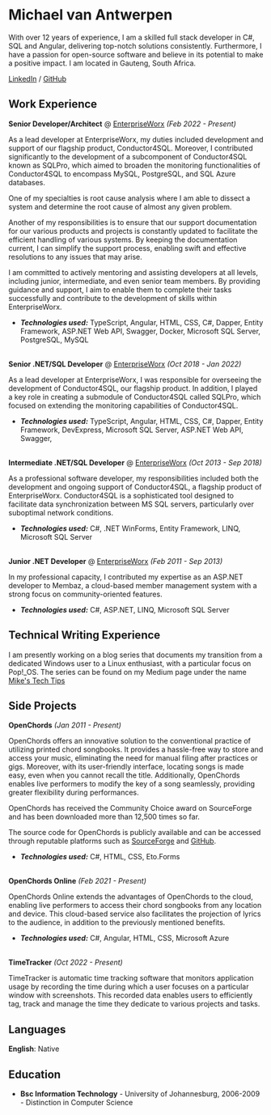 # Michael van Antwerpen

With over 12 years of experience, I am a skilled full stack developer in C#, SQL and Angular, delivering top-notch solutions consistently.
Furthermore, I have a passion for open-source software and believe in its potential to make a positive impact. I am
located in Gauteng, South Africa. <br>

[LinkedIn](https://www.linkedin.com/in/michael-van-antwerpen-a6147872/) / [GitHub](https://github.com/wolfyreload?tab=repositories)

## Work Experience

**Senior Developer/Architect** @ [EnterpriseWorx](https://www.ewx.co.za/) _(Feb 2022 - Present)_ <br>

As a lead developer at EnterpriseWorx, my duties included development and support of our flagship product,
Conductor4SQL. Moreover, I contributed significantly to the development of a subcomponent of Conductor4SQL known as
SQLPro, which aimed to broaden the monitoring functionalities of Conductor4SQL to encompass MySQL, PostgreSQL, and
SQL Azure databases.

One of my specialties is root cause analysis where I am able to dissect a system and determine the root cause of
almost any given problem.

Another of my responsibilities is to ensure that our support documentation for our various products and projects is
constantly updated to facilitate the efficient handling of various systems. By keeping the documentation current, I can
simplify the support process, enabling swift and effective resolutions to any issues that may arise.

I am committed to actively mentoring and assisting developers at all levels, including junior, intermediate, and even
senior team members. By providing guidance and support, I aim to enable them to complete their tasks successfully and
contribute to the development of skills within EnterpriseWorx.

- **_Technologies used:_** TypeScript, Angular, HTML, CSS, C#, Dapper, Entity Framework, ASP.NET Web API, Swagger,
  Docker,
  Microsoft SQL Server, PostgreSQL, MySQL
  <br><br>

**Senior .NET/SQL Developer** @ [EnterpriseWorx](https://www.ewx.co.za/) _(Oct 2018 - Jan 2022)_ <br>

As a lead developer at EnterpriseWorx, I was responsible for overseeing the development of Conductor4SQL, our flagship
product. In addition, I played a key role in creating a submodule of Conductor4SQL called SQLPro, which focused on
extending the monitoring capabilities of Conductor4SQL.

- **_Technologies used:_** TypeScript, Angular, HTML, CSS, C#, Dapper, Entity Framework, DevExpress,
  Microsoft SQL Server, ASP.NET Web API, Swagger,
  <br><br>

**Intermediate .NET/SQL Developer** @ [EnterpriseWorx](https://www.ewx.co.za/) _(Oct 2013 - Sep 2018)_ <br>

As a professional software developer, my responsibilities included both the development and ongoing support of
Conductor4SQL, a flagship product of EnterpriseWorx. Conductor4SQL is a sophisticated tool designed to facilitate data
synchronization between MS SQL servers, particularly over suboptimal network conditions.

- **_Technologies used:_** C#, .NET WinForms, Entity Framework, LINQ, Microsoft SQL Server
  <br><br>

**Junior .NET Developer** @ [EnterpriseWorx](https://www.ewx.co.za/) _(Feb 2011 - Sep 2013)_ <br>

In my professional capacity, I contributed my expertise as an ASP.NET developer to Membaz, a cloud-based member
management system with a strong focus on community-oriented features.

- **_Technologies used:_** C#, ASP.NET, LINQ, Microsoft SQL Server

## Technical Writing Experience

I am presently working on a blog series that documents my transition from a dedicated Windows user to a Linux
enthusiast, with a particular focus on Pop!_OS. The series can be found on my Medium page under the
name [Mike's Tech Tips](https://medium.com/@mikes-tech-tips)

## Side Projects

**OpenChords** _(Jan 2011 - Present)_ <br>

OpenChords offers an innovative solution to the conventional practice of utilizing printed chord songbooks. It provides
a hassle-free way to store and access your music, eliminating the need for manual filing after practices or gigs.
Moreover, with its user-friendly interface, locating songs is made easy, even when you cannot recall the title.
Additionally, OpenChords enables live performers to modify the key of a song seamlessly, providing greater flexibility
during performances.

OpenChords has received the Community Choice award on SourceForge and has been downloaded more than 12,500 times so far.

The source code for OpenChords is publicly available and can be accessed through reputable platforms such
as [SourceForge](https://sourceforge.net/projects/openchords/) and [GitHub](https://github.com/wolfyreload/OpenChords).

- **_Technologies used:_** C#, HTML, CSS, Eto.Forms
<br><br>

**OpenChords Online** _(Feb 2021 - Present)_ <br>

OpenChords Online extends the advantages of OpenChords to the cloud, enabling live performers to access their chord
songbooks from any location and device. This cloud-based service also facilitates the projection of lyrics to the
audience, in addition to the previously mentioned benefits.

- **_Technologies used:_** C#, Angular, HTML, CSS, Microsoft Azure
<br><br>

**TimeTracker** _(Oct 2022 - Present)_ <br>

TimeTracker is automatic time tracking software that monitors application usage by recording the time during which a
user focuses on a particular window with screenshots. This recorded data enables users to efficiently tag, track and manage the time they
dedicate to various projects and tasks.

## Languages

**English**: Native 

## Education

* **Bsc Information Technology** - University of Johannesburg, 2006-2009 - Distinction in Computer Science
